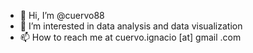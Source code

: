 - 👋 Hi, I’m @cuervo88
- 👀 I’m interested in data analysis and data visualization
- 📫 How to reach me at cuervo.ignacio [at] gmail .com

<!---
cuervo88/cuervo88 is a ✨ special ✨ repository because its `README.md` (this file) appears on your GitHub profile.
You can click the Preview link to take a look at your changes.
--->
